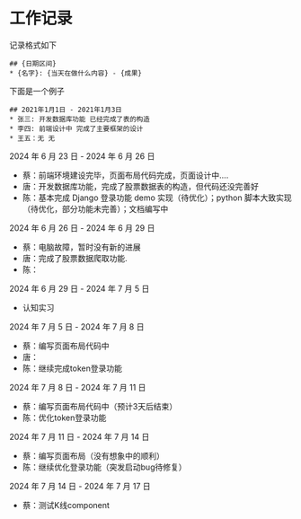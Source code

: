 # 工作记录

记录格式如下

```
## {日期区间}
* {名字}: {当天在做什么内容} - {成果}
```

下面是一个例子

```
## 2021年1月1日 - 2021年1月3日
* 张三: 开发数据库功能 已经完成了表的构造
* 李四: 前端设计中 完成了主要框架的设计
* 王五：无 无
```

2024 年 6 月 23 日 - 2024 年 6 月 26 日
- 蔡：前端环境建设完毕，页面布局代码完成，页面设计中....
- 唐：开发数据库功能，完成了股票数据表的构造，但代码还没完善好
- 陈：基本完成 Django 登录功能 demo 实现（待优化）；python 脚本大致实现（待优化，部分功能未完善）；文档编写中

2024 年 6 月 26 日 - 2024 年 6 月 29 日
- 蔡：电脑故障，暂时没有新的进展
- 唐：完成了股票数据爬取功能.
- 陈：

2024 年 6 月 29 日 - 2024 年 7 月 5 日
- 认知实习

2024 年 7 月 5 日 - 2024 年 7 月 8 日
- 蔡：编写页面布局代码中
- 唐：
- 陈：继续完成token登录功能

2024 年 7 月 8 日 - 2024 年 7 月 11 日
- 蔡：编写页面布局代码中（预计3天后结束）
- 陈：优化token登录功能

2024 年 7 月 11 日 - 2024 年 7 月 14 日
- 蔡：编写页面布局（没有想象中的顺利）
- 陈：继续优化登录功能（突发启动bug待修复）

2024 年 7 月 14 日 - 2024 年 7 月 17 日
- 蔡：测试K线component
